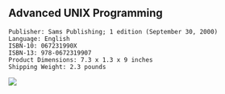 Advanced UNIX Programming
-------------------------

    Publisher: Sams Publishing; 1 edition (September 30, 2000)
    Language: English
    ISBN-10: 067231990X
    ISBN-13: 978-0672319907
    Product Dimensions: 7.3 x 1.3 x 9 inches
    Shipping Weight: 2.3 pounds

![](https://github.com/ve3wwg/isbn-067231990X/blob/master/front.jpg)
